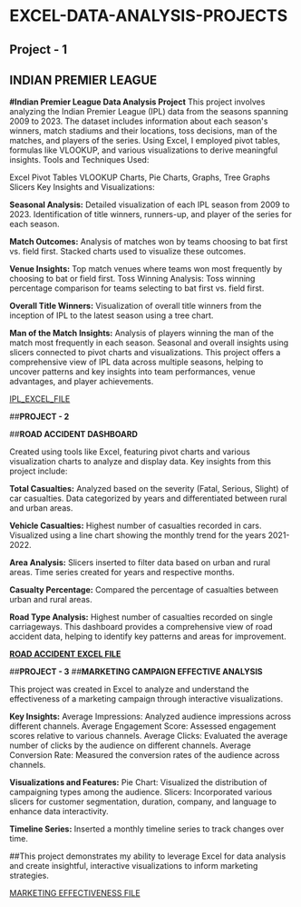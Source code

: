 # EXCEL-DATA-ANALYSIS-PROJECTS
## Project - 1
## INDIAN PREMIER LEAGUE
**#Indian Premier League Data Analysis Project**
This project involves analyzing the Indian Premier League (IPL) data from the seasons spanning 2009 to 2023. The dataset includes information about each season's winners, match stadiums and their locations, toss decisions, man of the matches, and players of the series. Using Excel, I employed pivot tables, formulas like VLOOKUP, and various visualizations to derive meaningful insights.
Tools and Techniques Used:

Excel
Pivot Tables
VLOOKUP
Charts, Pie Charts, Graphs, Tree Graphs
Slicers
Key Insights and Visualizations:

**Seasonal Analysis:**
Detailed visualization of each IPL season from 2009 to 2023.
Identification of title winners, runners-up, and player of the series for each season.

**Match Outcomes:**
Analysis of matches won by teams choosing to bat first vs. field first.
Stacked charts used to visualize these outcomes.

**Venue Insights:**
Top match venues where teams won most frequently by choosing to bat or field first.
Toss Winning Analysis:
Toss winning percentage comparison for teams selecting to bat first vs. field first.

**Overall Title Winners:**
Visualization of overall title winners from the inception of IPL to the latest season using a tree chart.

**Man of the Match Insights:**
Analysis of players winning the man of the match most frequently in each season.
Seasonal and overall insights using slicers connected to pivot charts and visualizations.
This project offers a comprehensive view of IPL data across multiple seasons, helping to uncover patterns and key insights into team performances, venue advantages, and player achievements.

[IPL_EXCEL_FILE](https://github.com/anirudhrebel/EXCEL-DATA-ANALYSIS-PROJECTS/blob/main/ip%20matches.xlsx)

##**PROJECT - 2**

##**ROAD ACCIDENT DASHBOARD**

Created using tools like Excel, featuring pivot charts and various visualization charts 
to analyze and display data. Key insights from this project include:

**Total Casualties:**
Analyzed based on the severity (Fatal, Serious, Slight) of car casualties.
Data categorized by years and differentiated between rural and urban areas.

**Vehicle Casualties:**
Highest number of casualties recorded in cars.
Visualized using a line chart showing the monthly trend for the years 2021-2022.

**Area Analysis:**
Slicers inserted to filter data based on urban and rural areas.
Time series created for years and respective months.

**Casualty Percentage:**
Compared the percentage of casualties between urban and rural areas.

**Road Type Analysis:**
Highest number of casualties recorded on single carriageways.
This dashboard provides a comprehensive view of road accident data, helping to identify key patterns and areas for improvement.

**[ROAD ACCIDENT EXCEL FILE](https://github.com/anirudhrebel/EXCEL-DATA-ANALYSIS-PROJECTS/blob/main/Road%20Accident%20Data.xlsx)**

##**PROJECT - 3**
##**MARKETING CAMPAIGN EFFECTIVE ANALYSIS**

This project was created in Excel to analyze and understand the effectiveness of a marketing campaign through interactive visualizations.

**Key Insights:**
Average Impressions: Analyzed audience impressions across different channels.
Average Engagement Score: Assessed engagement scores relative to various channels.
Average Clicks: Evaluated the average number of clicks by the audience on different channels.
Average Conversion Rate: Measured the conversion rates of the audience across channels.

**Visualizations and Features:**
Pie Chart: Visualized the distribution of campaigning types among the audience.
Slicers: Incorporated various slicers for customer segmentation, duration, company, and language to enhance data interactivity.

**Timeline Series:**
Inserted a monthly timeline series to track changes over time.

##This project demonstrates my ability to leverage Excel for data analysis and create insightful, interactive visualizations to inform marketing strategies.


[MARKETING EFFECTIVENESS FILE](https://github.com/anirudhrebel/EXCEL-DATA-ANALYSIS-PROJECTS/blob/main/marketing%20analysis.xlsx)

